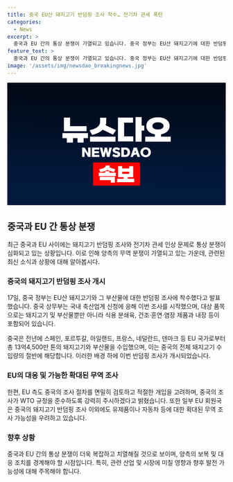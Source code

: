 ```yaml
---
title: 중국 EU산 돼지고기 반덤핑 조사 착수… 전기차 관세 폭탄
categories:
  - News
excerpt: >
  중국과 EU 간의 통상 분쟁이 가열되고 있습니다. 중국 정부는 EU산 돼지고기에 대한 반덤핑 조사를 시작했으며, 이는 EU가 중국산 전기차 관세를 인상한 것에 대한 보복 조치입니다. 두 국가 간의 분쟁은 더욱 거세지고 있으며, 이에 EU도 중국의 조사 절차를 면밀히 살펴보고 적절히 개입할 의향을 내비치고 있습니다. 또한, 중국의 돼지고기 반덤핑 조사가 끝나면 EU산 유제품이나 자동차 등 다른 품목에 대한 무역 조사가 시작될 수 있다는 우려가 있습니다.
feature_text: >
  중국과 EU 간의 통상 분쟁이 가열되고 있습니다. 중국 정부는 EU산 돼지고기에 대한 반덤핑 조사를 시작했으며, 이는 EU가 중국산 전기차 관세를 인상한 것에 대한 보복 조치입니다. 두 국가 간의 분쟁은 더욱 거세지고 있으며, 이에 EU도 중국의 조사 절차를 면밀히 살펴보고 적절히 개입할 의향을 내비치고 있습니다. 또한, 중국의 돼지고기 반덤핑 조사가 끝나면 EU산 유제품이나 자동차 등 다른 품목에 대한 무역 조사가 시작될 수 있다는 우려가 있습니다.
image: '/assets/img/newsdao_breakingnews.jpg'
---
```


<p><img src="/assets/img/newsdao_breakingnews.jpg" alt="pcversion 속보" /></p>

<h2 data-ke-size="size26">중국과 EU 간 통상 분쟁</h2>

<p data-ke-size="size16">최근 중국과 EU 사이에는 돼지고기 반덤핑 조사와 전기차 관세 인상 문제로 통상 분쟁이 심화되고 있는 상황입니다. 이로 인해 양측의 무역 분쟁이 가열되고 있는 가운데, 관련된 최신 소식과 상황에 대해 알아봅시다.</p>

<h3>중국의 돼지고기 반덤핑 조사 개시</h3>

<p data-ke-size="size16">17일, 중국 정부는 EU산 돼지고기와 그 부산물에 대한 반덤핑 조사에 착수했다고 발표했습니다. 중국 상무부는 국내 축산업계 신청에 응해 이번 조사를 시작했으며, 대상 품목으로는 돼지고기 및 부산물뿐만 아니라 식용 분쇄육, 건조·훈연·염장 제품과 내장 등이 포함되어 있습니다.</p>

<p data-ke-size="size16">중국은 전년에 스페인, 포르투갈, 아일랜드, 프랑스, 네덜란드, 덴마크 등 EU 국가로부터 총 13억4,500만 톤의 돼지고기와 부산물을 수입했으며, 이는 중국의 전체 돼지고기 수입량의 절반에 해당합니다. 이러한 배경 하에 이번 반덤핑 조사가 개시되었습니다.</p>

<h3>EU의 대응 및 가능한 확대된 무역 조사</h3>

<p data-ke-size="size16">한편, EU 측도 중국의 조사 절차를 면밀히 검토하고 적절한 개입을 고려하며, 중국의 조사가 WTO 규정을 준수하도록 강력히 주시하겠다고 밝혔습니다. 또한 일부 EU 회원국은 중국의 돼지고기 반덤핑 조사 이외에도 유제품이나 자동차 등에 대한 확대된 무역 조사 가능성을 우려하고 있습니다.</p>

<h3>향후 상황</h3>

<p data-ke-size="size16">중국과 EU 간의 통상 분쟁이 더욱 복잡하고 치열해질 것으로 보이며, 양측의 보복 및 대응 조치를 경계해야 할 시점입니다. 특히, 관련 산업 및 시장에 미칠 영향과 향후 발전 가능성에 대해 주목해야 합니다.</p>

